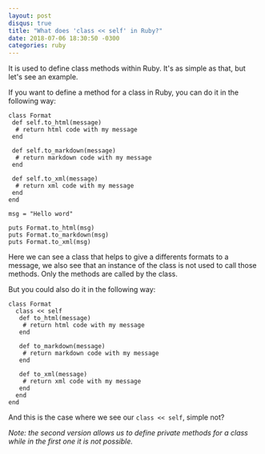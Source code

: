 ```yaml
---
layout: post
disqus: true
title: "What does 'class << self' in Ruby?"
date: 2018-07-06 18:30:50 -0300
categories: ruby
---
```


It is used to define class methods within Ruby. It's as simple as that, but let's see an example.

If you want to define a method for a class in Ruby, you can do it in the following way:

```
class Format
 def self.to_html(message)
  # return html code with my message
 end

 def self.to_markdown(message)
  # return markdown code with my message
 end

 def self.to_xml(message)
  # return xml code with my message
 end
end

msg = "Hello word"

puts Format.to_html(msg)
puts Format.to_markdown(msg)
puts Format.to_xml(msg)
```

Here we can see a class that helps to give a differents formats to a message, we also see that an instance of the class is not used to call those methods. Only the methods are called by the class.

But you could also do it in the following way:

```
class Format
  class << self
   def to_html(message)
    # return html code with my message
   end

   def to_markdown(message)
    # return markdown code with my message
   end

   def to_xml(message)
    # return xml code with my message
   end
  end
end
```

And this is the case where we see our `class << self`, simple not?

_Note: the second version allows us to define private methods for a class while in the first one it is not possible._

